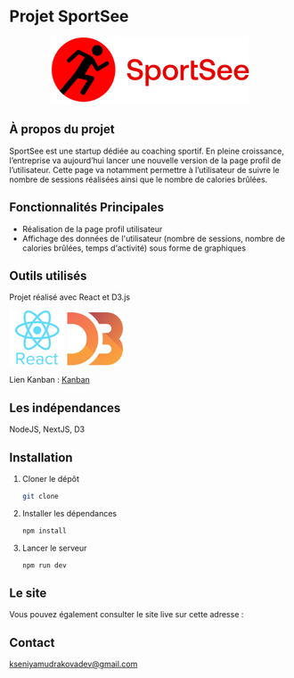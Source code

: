# Projet SportSee
<div align="center">
<img src="src/assets/logo.svg" alt="SportSee"/>
</div>

## À propos du projet

SportSee est une startup dédiée au coaching sportif.
En pleine croissance, l’entreprise va aujourd’hui lancer une nouvelle version de la page profil de l’utilisateur.
Cette page va notamment permettre à l’utilisateur de suivre le nombre de sessions réalisées ainsi que le nombre de calories brûlées.


## Fonctionnalités Principales

- Réalisation de la page profil utilisateur
- Affichage des données de l'utilisateur (nombre de sessions, nombre de calories brûlées, temps d'activité) sous forme de graphiques

## Outils utilisés
Projet réalisé avec React et D3.js

<img src="public/react_icon.svg" alt="react icon" width="100" /> <img src="public/d3.svg" alt="D3" width="100" />

Lien Kanban : [Kanban](
    https://openclassrooms.notion.site/Tableau-de-bord-SportSee-6686aa4b5f44417881a4884c9af5669e)

## Les indépendances

NodeJS, NextJS, D3

## Installation

1. Cloner le dépôt
   ```sh
   git clone
    ```
2. Installer les dépendances
    ```sh
    npm install
    ```
3. Lancer le serveur
    ```sh
    npm run dev
    ```

## Le site

Vous pouvez également consulter le site live sur cette adresse : 


## Contact
[kseniyamudrakovadev@gmail.com](kseniyamudrakovadev@gmail.com)